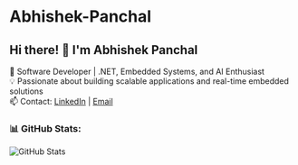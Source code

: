 # Abhishek-Panchal
## Hi there! 👋 I'm Abhishek Panchal
🚀 Software Developer | .NET, Embedded Systems, and AI Enthusiast  
💡 Passionate about building scalable applications and real-time embedded solutions  
📫 Contact: [LinkedIn](https://linkedin.com/in/yourprofile) | [Email](mailto:your.email@example.com)

### 📊 GitHub Stats:
![GitHub Stats](https://github-readme-stats.vercel.app/api?username=your-username&show_icons=true&theme=tokyonight)
